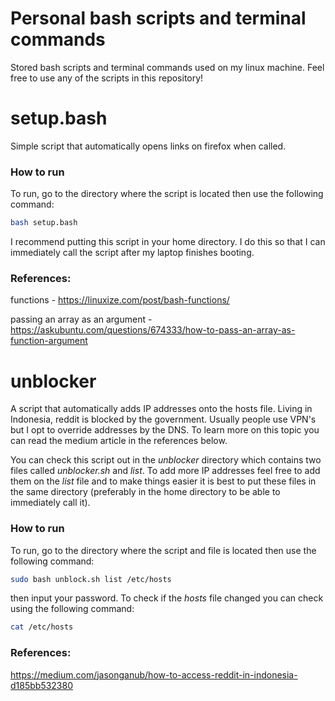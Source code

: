 # Personal bash scripts and terminal commands

Stored bash scripts and terminal commands used on my linux machine. Feel free to use any of the scripts in this repository!

# setup.bash

Simple script that automatically opens links on firefox when called.

### How to run
To run, go to the directory where the script is located then use the following command:
```bash
bash setup.bash
```
I recommend putting this script in your home directory. I do this so that I can immediately call the
script after my laptop finishes booting.

### References:
functions - https://linuxize.com/post/bash-functions/

passing an array as an argument - https://askubuntu.com/questions/674333/how-to-pass-an-array-as-function-argument

# unblocker

A script that automatically adds IP addresses onto the hosts file. Living in Indonesia, reddit is blocked by the government. Usually people use VPN's but I opt to override addresses by the DNS. To learn more on this topic you can read the medium article in the references below.

You can check this script out in the *unblocker* directory which contains two files called *unblocker.sh* and *list*. To add more IP addresses feel free to add them on the *list* file and to make things easier it is best to put these files in the same directory (preferably in the home directory to be able to immediately call it).

### How to run
To run, go to the directory where the script and file is located then use the following command:
```bash
sudo bash unblock.sh list /etc/hosts
```
then input your password. To check if the *hosts* file changed you can check using the following command:
```bash
cat /etc/hosts
```

### References:
https://medium.com/jasonganub/how-to-access-reddit-in-indonesia-d185bb532380

